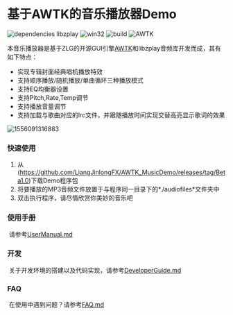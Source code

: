 # 基于AWTK的音乐播放器Demo

![dependencies libzplay](https://img.shields.io/badge/dependencies-libzplay-green.svg) ![win32](https://img.shields.io/badge/platform-win32-green.svg) ![build](https://img.shields.io/badge/build-passing-brightgreen.svg) ![AWTK](https://img.shields.io/badge/GUI-AWTK-orange.svg)

本音乐播放器是基于ZLG的开源GUI引擎[AWTK](https://github.com/zlgopen/awtk)和libzplay音频库开发而成，其有如下特点：

- 实现专辑封面经典唱机播放特效
- 支持顺序播放/随机播放/单曲循环三种播放模式
- 支持EQ均衡器设置
- 支持Pitch,Rate,Temp调节
- 支持播放音量调节
- 支持加载与歌曲对应的lrc文件，并跟随播放时间实现交替高亮显示歌词的效果

![1556091316883](F:\AWTK_Develop\AWTK_MusicDemo_Zplay\doc\assets\1556091316883.png)

### 快速使用

1. 从(https://github.com/LiangJinlongFX/AWTK_MusicDemo/releases/tag/Beta1.0)下载Demo程序包
2. 将要播放的MP3音频文件放置于与程序同一目录下的*./audiofiles*文件夹中
3. 双击执行程序，请尽情欣赏你美妙的音乐吧

### 使用手册

​	请参考[UserManual.md](./doc/UserManual.md)

### 开发

​	关于开发环境的搭建以及代码实现，请参考[DeveloperGuide.md](./doc/DeveloperGuide.md)

### FAQ

​	在使用中遇到问题？请参考[FAQ.md](./doc/FAQ.md)

